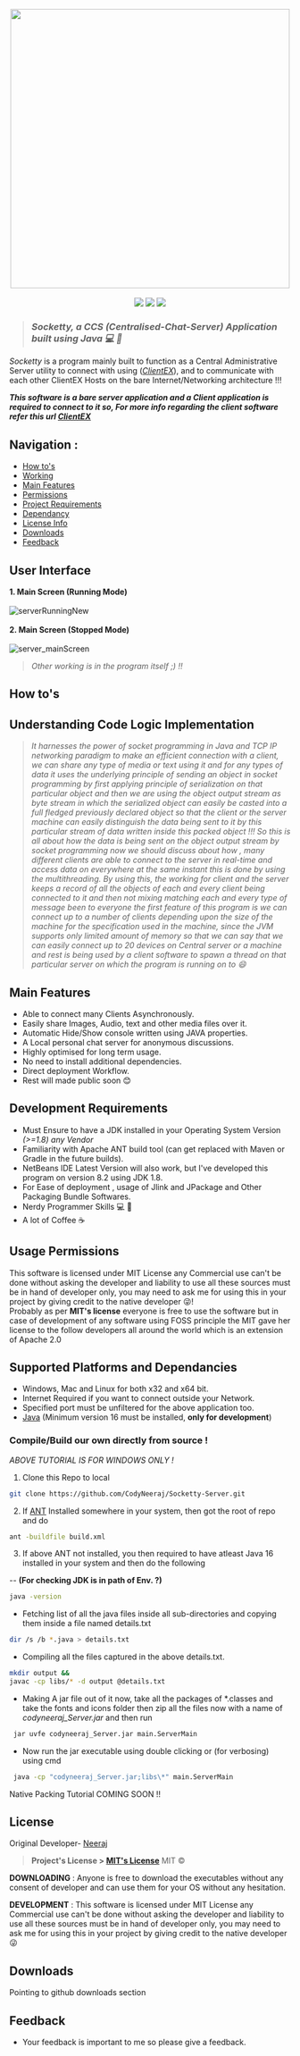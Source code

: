 
<p align=center>
<img src ="https://user-images.githubusercontent.com/60183278/121336438-21a96300-c939-11eb-85dd-4d009e02f956.png" align="center" width="500">
<br><br>
<a target="_blank" href="https://adoptopenjdk.net/" title="Java version"><img src="https://img.shields.io/badge/Java-%3E%3D1.8-red"></a>
<a target="_blank" href="LICENSE" title="License: MIT"><img src="https://img.shields.io/badge/License-MIT-blue.svg"></a>
<a target="_blank" title ="Version"> <img src="https://img.shields.io/badge/Version-1.4-g"></a><br>
</p>

> ###  *Socketty, a CCS (Centralised-Chat-Server) Application built using Java :computer: :satellite:*
*Socketty* is a program mainly built to function as a Central Administrative Server utility to connect with using (*[ClientEX](https://github.com/CodyNeeraj/Socketty-ClientEX)*), and to communicate with each other ClientEX Hosts on the bare Internet/Networking architecture !!!

***This software is a bare server application and a Client application is required to connect to it so, For more info regarding the client software refer this url [ClientEX](https://github.com/CodyNeeraj/Socketty-ClientEX)***
## Navigation :
 - [How to's](#how-tos)
 - [Working](#understanding-code-logic-implementation)
 - [Main Features](#main-features)
 - [Permissions](#usage-permissions)
 - [Project Requirements](#development-requirements)
 - [Dependancy](#supported-platforms-and-dependancies)
 - [License Info](#license)
 - [Downloads](#downloads)
 - [Feedback](#feedback)

 
## User Interface 
**1. Main Screen (Running Mode)**<br><br>
![serverRunningNew](https://user-images.githubusercontent.com/60183278/122185997-35117c80-ceab-11eb-9db2-c9e363c20665.png) <br><br>
**2. Main Screen (Stopped Mode)**<br><br>
![server_mainScreen](https://user-images.githubusercontent.com/60183278/122185987-32af2280-ceab-11eb-9467-f41579575710.png)

> *Other working is in the program itself ;) !!*


## How to's

## Understanding Code Logic Implementation
 > *It harnesses the power of socket programming in Java and TCP IP networking paradigm to make an efficient connection with a client, we can share any type of media or text using it and for any types of data it uses the underlying principle of sending an object in socket programming by first applying principle of serialization on that particular object and then we are using the object output stream as byte stream in which the serialized object can easily be casted into a full fledged previously declared object so that the client or the server machine can easily distinguish the data being sent to it by this particular stream of data written inside this packed object !!!
So this is all about how the data is being sent on the object output stream by socket programming now we should discuss about how , many different clients are able to connect to the server in real-time and access data on everywhere at the same instant this is done by using the multithreading. By using this, the working for client and the server keeps a record of all the objects of each and every client being connected to it and then not mixing matching each and every type of message been to everyone the first feature of this program is we can connect up to a number of clients depending upon the size of the machine for the specification used in the machine, since the JVM supports only limited amount of memory so that we can say that we can easily connect up to 20 devices on  Central server or a machine and rest is being used by a client software to spawn a thread on that particular server on which the program is running on to :smile:*
## Main Features
 - Able to connect many Clients Asynchronously.
 - Easily share Images, Audio, text and other media files over it.
 - Automatic Hide/Show console written using JAVA properties.
 - A Local personal chat server for anonymous discussions.
 - Highly optimised for long term usage.
 - No need to install additional dependencies.
 - Direct deployment Workflow.
 - Rest will made public soon :blush:
## Development Requirements
- Must Ensure to have a JDK installed in your Operating System Version *(>=1.8) any Vendor* 
- Familiarity with Apache ANT build tool (can get replaced with Maven or Gradle in the future builds).
- NetBeans IDE Latest Version will also work, but I've developed this program on version 8.2 using JDK 1.8.
- For Ease of deployment , usage of Jlink and JPackage and Other Packaging Bundle Softwares.
- Nerdy Programmer Skills :computer: :mag_right:
- A lot of Coffee :coffee:
## Usage Permissions
This software is licensed under MIT License any Commercial use can't be done without asking the developer and liability to use all these sources must be in hand of developer only, you may need to ask me for using this in your project by giving credit to the native developer :stuck_out_tongue_winking_eye:!<br>Probably as per **MIT's license** everyone is free to use the software but in case of development of any software using FOSS principle the MIT gave her license to the follow developers all around the world which is an extension of Apache 2.0
 
## Supported Platforms and Dependancies
  - Windows, Mac and Linux for both x32 and x64 bit.
  - Internet Required if you want to connect outside your Network.
  - Specified port must be unfiltered for the above application too.
  - [Java](https://adoptopenjdk.net/?variant=openjdk16&jvmVariant=hotspot "JDK download")  (Minimum version 16 must be installed, **only for development**)
   
  ### Compile/Build our own directly from source !
  *ABOVE TUTORIAL IS FOR WINDOWS ONLY !*
  1. Clone this Repo to local
  ```bash
  git clone https://github.com/CodyNeeraj/Socketty-Server.git
  ```
  2. If [ANT](https://ant.apache.org/) Installed somewhere in your system, then got the root of repo and do
  ```bash
  ant -buildfile build.xml
  ```
3.  If above ANT not installed, you then required to have atleast Java 16 installed in your system and then do the following

  -- **(For checking JDK is in path of Env. ?)**
  ```bash
  java -version
  ```
*  Fetching list of all the java files inside all sub-directories and copying them inside a file named details.txt
```bash
dir /s /b *.java > details.txt
```
* Compiling all the files captured in the above details.txt.
```bash
mkdir output && 
javac -cp libs/* -d output @details.txt
```
* Making A jar file out of it now, take all the packages of *.classes and take the fonts and icons folder then zip all the files now with a name of *codyneeraj_Server.jar* and then run
```bash
 jar uvfe codyneeraj_Server.jar main.ServerMain
```
* Now run the jar executable using double clicking or (for verbosing) using cmd
```bash
 java -cp "codyneeraj_Server.jar;libs\*" main.ServerMain
```
Native Packing Tutorial COMING SOON !!
## License
Original Developer- [Neeraj](https://github.com/CodyNeeraj)
> **Project's License  > [MIT's License](https://opensource.org/licenses/MIT)** MIT ©
 
**DOWNLOADING** :
Anyone is free to download the executables without any consent of developer and can use them for your OS without any hesitation.
 
**DEVELOPMENT** :
This software is licensed under MIT License any Commercial use can't be done without asking the developer and liability to use all these sources must be in hand of developer only, you may need to ask me for using this in your project by giving credit to the native developer :stuck_out_tongue_winking_eye:
## Downloads
Pointing to github downloads section

 ## Feedback
 - Your feedback is important to me so please give a feedback.
